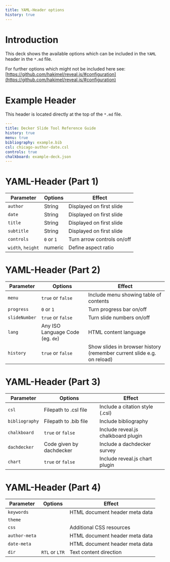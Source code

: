 ```yaml
---
title: YAML-Header options
history: true
---
```


# Introduction

This deck shows the available options which can be included in the `YAML` header in the `*.md` file.

For further options which might not be included here see: [https://github.com/hakimel/reveal.js/#configuration](https://github.com/hakimel/reveal.js/#configuration)

# Example Header

This header is located directly at the top of the `*.md` file.

```yaml
---
title: Decker Slide Tool Reference Guide
history: true
menu: true
bibliography: example.bib
csl: chicago-author-date.csl
controls: true
chalkboard: example-deck.json
---
```

# YAML-Header (Part 1)

| Parameter     | Options                          | Effect                         |
|---------------|----------------------------------|--------------------------------|
| `author`      | String                           | Displayed on first slide       |
| `date`        | String                           | Displayed on first slide       |
| `title`       | String                           | Displayed on first slide       |
| `subtitle`    | String                           | Displayed on first slide       |
| `controls`    | `0` or `1`                       | Turn arrow controls on/off     |
| `width`, `height`       | numeric                | Define aspect ratio            |

# YAML-Header (Part 2)

| Parameter     | Options                          | Effect                         |
|---------------|----------------------------------|--------------------------------|
| `menu`        | `true` or `false`                | Include menu showing table of contents |
| `progress`    | `0` or `1`                       | Turn progress bar on/off       |
| `slideNumber` | `true` or `false`                | Turn slide numbers on/off      |
| `lang`        | Any ISO Language Code (eg. `de`) | HTML content language          |
| `history`     | `true` or `false`                | Show slides in browser history (remember current slide e.g. on reload) |

# YAML-Header (Part 3)


| Parameter     | Options                          | Effect                         |
|---------------|----------------------------------|--------------------------------|
| `csl`         | Filepath to .csl file            | Include a citation style (.csl)|
| `bibliography`| Filepath to .bib file            | Include bibliography           |
| `chalkboard`  | `true` or `false`                | Include reveal.js chalkboard plugin |
| `dachdecker`  | Code given by dachdecker         | Include a dachdecker survey    |
| `chart`       | `true` or `false`                | Include reveal.js chart plugin |

# YAML-Header (Part 4)


| Parameter     | Options                          | Effect                         |
|---------------|----------------------------------|--------------------------------|
| `keywords`    |                                  | HTML document header meta data |
| `theme`       |                                  |                                |
| `css`         |                                  | Additional CSS resources       |
| `author-meta` |                                  | HTML document header meta data |
| `date-meta`   |                                  | HTML document header meta data |
| `dir`         | `RTL` or `LTR`                   | Text content direction         |
